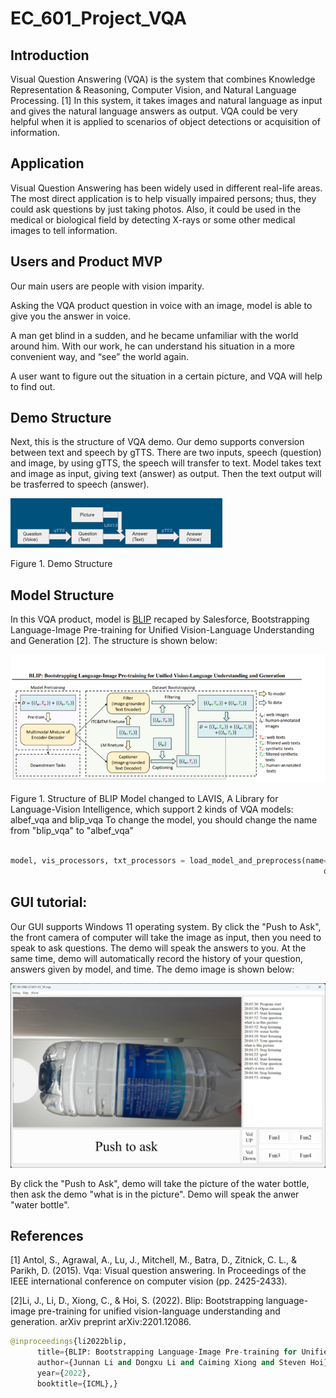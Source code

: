 # EC_601_Project_VQA
## Introduction
Visual Question Answering (VQA) is the system that combines Knowledge Representation & Reasoning, Computer Vision, and Natural Language Processing. [1] In this system, it takes images and natural language as input and gives the natural language answers as output. VQA could be very helpful when it is applied to scenarios of object detections or acquisition of information. 

## Application
Visual Question Answering has been widely used in different real-life areas. The most direct application is to help visually impaired persons; thus, they could ask questions by just taking photos. Also, it could be used in the medical or biological field by detecting X-rays or some other medical images to tell information.

## Users and Product MVP
Our main users are people with vision imparity.

Asking the VQA product question in voice with an image, model is able to give you the answer in voice.

A man get blind in a sudden, and he became unfamiliar with the world around him.
With our work, he can understand his situation in a more convenient way, and “see” the world again.

A user want to figure out the situation in a certain picture, and VQA will help to find out.



## Demo Structure
Next, this is the structure of VQA demo. Our demo supports conversion between text and speech by gTTS. There are two inputs, speech (question) and image, by using gTTS, the speech will transfer to text. Model takes text and image as input, giving text (answer) as output. Then the text output will be trasferred to speech (answer).

![image](https://github.com/CMander02/VQA_2022_A1_18/blob/main/VQA_demo_structure.png)

Figure 1. Demo Structure


## Model Structure
In this VQA product, model is [BLIP](https://github.com/salesforce/BLIP) recaped by Salesforce, Bootstrapping Language-Image Pre-training for Unified Vision-Language Understanding and Generation [2]. The structure is shown below:

![image](https://github.com/CMander02/VQA_2022_A1_18/blob/main/BLIP_model.png)

Figure 1. Structure of BLIP
Model changed to LAVIS, A Library for Language-Vision Intelligence, which support 2 kinds of VQA models: albef_vqa and blip_vqa
To change the model, you should change the name from "blip_vqa" to "albef_vqa"

```python

model, vis_processors, txt_processors = load_model_and_preprocess(name="blip_vqa", model_type="aokvqa", is_eval=True,
                                                                      device=device)
```

## GUI tutorial:

Our GUI supports Windows 11 operating system. By click the "Push to Ask", the front camera of computer will take the image as input, then you need to speak to ask questions. The demo will speak the answers to you. At the same time, demo will automatically record the history of your question, answers given by model, and time. The demo image is shown below:

![image](https://github.com/CMander02/VQA_2022_A1_18/blob/main/GUI_image.png)

By click the "Push to Ask", demo will take the picture of the water bottle, then ask the demo "what is in the picture". Demo will speak the anwer "water bottle".




## References

[1] Antol, S., Agrawal, A., Lu, J., Mitchell, M., Batra, D., Zitnick, C. L., & Parikh, D. (2015). Vqa: Visual question answering. In Proceedings of the IEEE international conference on computer vision (pp. 2425-2433).

[2]Li, J., Li, D., Xiong, C., & Hoi, S. (2022). Blip: Bootstrapping language-image pre-training for unified vision-language understanding and generation. arXiv preprint arXiv:2201.12086.

```python
@inproceedings{li2022blip,
      title={BLIP: Bootstrapping Language-Image Pre-training for Unified Vision-Language Understanding and Generation}, 
      author={Junnan Li and Dongxu Li and Caiming Xiong and Steven Hoi},
      year={2022},
      booktitle={ICML},}
```
